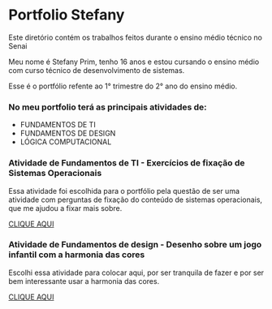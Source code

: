 # Portfolio Stefany
Este diretório contém os trabalhos feitos durante o ensino médio técnico no Senai

Meu nome é Stefany Prim, tenho 16 anos e estou cursando o ensino médio com curso técnico de desenvolvimento de sistemas.

Esse é o portfólio refente ao 1° trimestre do 2° ano do ensino médio.
### No meu portfolio terá as principais atividades de:
* FUNDAMENTOS DE TI
* FUNDAMENTOS DE DESIGN
* LÓGICA COMPUTACIONAL

### Atividade de Fundamentos de TI - Exercícios de fixação de Sistemas Operacionais


Essa atividade foi escolhida para o portfólio pela questão de ser uma atividade com perguntas de fixação do conteúdo de sistemas operacionais, que me ajudou a fixar mais sobre.

[CLIQUE AQUI](Fundamentos_de_TI/Atividade.jpg)

### Atividade de Fundamentos de design - Desenho sobre um jogo infantil com a harmonia das cores

Escolhi essa atividade para colocar aqui, por ser tranquila de fazer e por ser bem interessante usar a harmonia das cores.

[CLIQUE AQUI](Fundamentos_de_design/slides.pdf)
